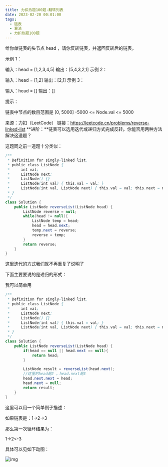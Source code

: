 ```yaml
---
title: 力扣热题100题-翻转列表
date: 2023-02-20 00:01:00
tags:
  - 链表
  - 算法
  - 力扣热题100题
---
```


给你单链表的头节点 head ，请你反转链表，并返回反转后的链表。


示例 1：

输入：head = [1,2,3,4,5]
输出：[5,4,3,2,1]
示例 2：

输入：head = [1,2]
输出：[2,1]
示例 3：

输入：head = []
输出：[]


提示：

链表中节点的数目范围是 [0, 5000]
-5000 <= Node.val <= 5000

来源：力扣（LeetCode）
链接：https://leetcode.cn/problems/reverse-linked-list
**进阶：**链表可以选用迭代或递归方式完成反转。你能否用两种方法解决这道题？



这题同之前一道题十分类似：

```java
/**
 * Definition for singly-linked list.
 * public class ListNode {
 *     int val;
 *     ListNode next;
 *     ListNode() {}
 *     ListNode(int val) { this.val = val; }
 *     ListNode(int val, ListNode next) { this.val = val; this.next = next; }
 * }
 */
class Solution {
    public ListNode reverseList(ListNode head) {
        ListNode reverse = null;
        while(head != null){
            ListNode temp = head;
            head = head.next;
            temp.next = reverse;
            reverse = temp;
        }
        return reverse;
    }
}
```

这里迭代的方式我们就不再重复了说明了

下面主要要说的是递归的形式：

我可以简单用

```java
/**
 * Definition for singly-linked list.
 * public class ListNode {
 *     int val;
 *     ListNode next;
 *     ListNode() {}
 *     ListNode(int val) { this.val = val; }
 *     ListNode(int val, ListNode next) { this.val = val; this.next = next; }
 * }
 */
class Solution {
    public ListNode reverseList(ListNode head) {
        if(head == null || head.next == null){
            return head;
        }

        ListNode result = reverseList(head.next);
        //这里的head是2 ，head.next是3
        head.next.next = head;
        head.next = null;
        return result;
    }
}
```

这里可以用一个简单例子描述：

如果链表是：1->2->3

那么第一次循环结果为：

1->2<-3

具体可以见如下动图：

![img](https://pic.leetcode-cn.com/9ce26a709147ad9ce6152d604efc1cc19a33dc5d467ed2aae5bc68463fdd2888.gif)
